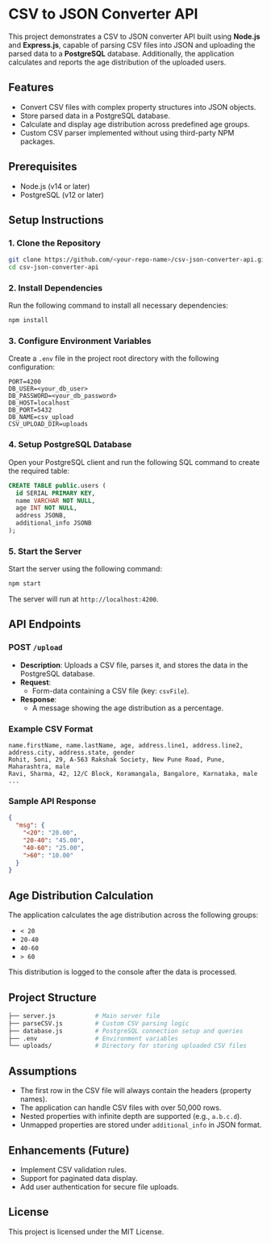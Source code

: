 # CSV to JSON Converter API

This project demonstrates a CSV to JSON converter API built using **Node.js** and **Express.js**, capable of parsing CSV files into JSON and uploading the parsed data to a **PostgreSQL** database. Additionally, the application calculates and reports the age distribution of the uploaded users.

## Features

- Convert CSV files with complex property structures into JSON objects.
- Store parsed data in a PostgreSQL database.
- Calculate and display age distribution across predefined age groups.
- Custom CSV parser implemented without using third-party NPM packages.

## Prerequisites

- Node.js (v14 or later)
- PostgreSQL (v12 or later)

## Setup Instructions

### 1. Clone the Repository

```bash
git clone https://github.com/<your-repo-name>/csv-json-converter-api.git
cd csv-json-converter-api
```

### 2. Install Dependencies

Run the following command to install all necessary dependencies:

```bash
npm install
```

### 3. Configure Environment Variables

Create a `.env` file in the project root directory with the following configuration:

```env
PORT=4200
DB_USER=<your_db_user>
DB_PASSWORD=<your_db_password>
DB_HOST=localhost
DB_PORT=5432
DB_NAME=csv_upload
CSV_UPLOAD_DIR=uploads
```

### 4. Setup PostgreSQL Database

Open your PostgreSQL client and run the following SQL command to create the required table:

```sql
CREATE TABLE public.users (
  id SERIAL PRIMARY KEY,
  name VARCHAR NOT NULL,
  age INT NOT NULL,
  address JSONB,
  additional_info JSONB
);
```

### 5. Start the Server

Start the server using the following command:

```bash
npm start
```

The server will run at `http://localhost:4200`.

## API Endpoints

### POST `/upload`

- **Description**: Uploads a CSV file, parses it, and stores the data in the PostgreSQL database.
- **Request**:
  - Form-data containing a CSV file (key: `csvFile`).
- **Response**:
  - A message showing the age distribution as a percentage.

### Example CSV Format

```csv
name.firstName, name.lastName, age, address.line1, address.line2, address.city, address.state, gender
Rohit, Soni, 29, A-563 Rakshak Society, New Pune Road, Pune, Maharashtra, male
Ravi, Sharma, 42, 12/C Block, Koramangala, Bangalore, Karnataka, male
...
```

### Sample API Response

```json
{
  "msg": {
    "<20": "20.00",
    "20-40": "45.00",
    "40-60": "25.00",
    ">60": "10.00"
  }
}
```

## Age Distribution Calculation

The application calculates the age distribution across the following groups:

- `< 20`
- `20-40`
- `40-60`
- `> 60`

This distribution is logged to the console after the data is processed.

## Project Structure

```bash
├── server.js           # Main server file
├── parseCSV.js         # Custom CSV parsing logic
├── database.js         # PostgreSQL connection setup and queries
├── .env                # Environment variables
└── uploads/            # Directory for storing uploaded CSV files
```

## Assumptions

- The first row in the CSV file will always contain the headers (property names).
- The application can handle CSV files with over 50,000 rows.
- Nested properties with infinite depth are supported (e.g., `a.b.c.d`).
- Unmapped properties are stored under `additional_info` in JSON format.

## Enhancements (Future)

- Implement CSV validation rules.
- Support for paginated data display.
- Add user authentication for secure file uploads.

## License

This project is licensed under the MIT License.
